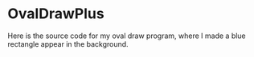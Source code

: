 # OvalDrawPlus
Here is the source code for my oval draw program, where I made a blue rectangle appear in the background.
